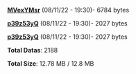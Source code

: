 [**MVexYMsr**](/data/MVexYMsr.txt) (08/11/22 - 19:30)- 6784 bytes

[**p39z53yQ**](/data/p39z53yQ.txt) (08/11/22 - 19:30)- 2027 bytes

[**p39z53yQ**](/data/p39z53yQ.txt) (08/11/22 - 19:30)- 2027 bytes

**Total Datas**: 2188

**Total Size**: 12.78 MB / 12.8 MB
